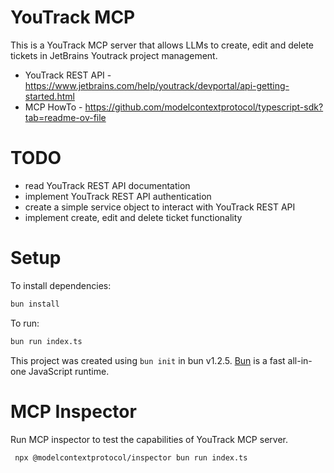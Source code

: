 # YouTrack MCP

This is a YouTrack MCP server that allows LLMs to create, edit and delete tickets in 
JetBrains Youtrack project management.

- YouTrack REST API - https://www.jetbrains.com/help/youtrack/devportal/api-getting-started.html
- MCP HowTo - https://github.com/modelcontextprotocol/typescript-sdk?tab=readme-ov-file

# TODO

- read YouTrack REST API documentation
- implement YouTrack REST API authentication
- create a simple service object to interact with YouTrack REST API
- implement create, edit and delete ticket functionality


# Setup

To install dependencies:

```bash
bun install
```

To run:

```bash
bun run index.ts
```

This project was created using `bun init` in bun v1.2.5. [Bun](https://bun.sh) is a fast all-in-one JavaScript runtime.

# MCP Inspector
Run MCP inspector to test the capabilities of YouTrack MCP server.

```bash
 npx @modelcontextprotocol/inspector bun run index.ts
```